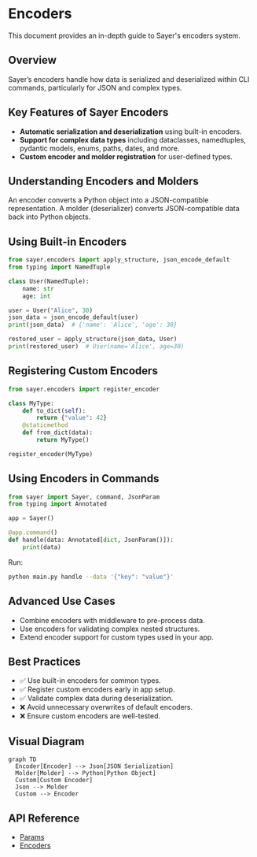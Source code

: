# Encoders

This document provides an in-depth guide to Sayer's encoders system.

## Overview

Sayer’s encoders handle how data is serialized and deserialized within CLI commands, particularly for JSON and complex types.

## Key Features of Sayer Encoders

* **Automatic serialization and deserialization** using built-in encoders.
* **Support for complex data types** including dataclasses, namedtuples, pydantic models, enums, paths, dates, and more.
* **Custom encoder and molder registration** for user-defined types.

## Understanding Encoders and Molders

An encoder converts a Python object into a JSON-compatible representation. A molder (deserializer) converts JSON-compatible data back into Python objects.

## Using Built-in Encoders

```python
from sayer.encoders import apply_structure, json_encode_default
from typing import NamedTuple

class User(NamedTuple):
    name: str
    age: int

user = User("Alice", 30)
json_data = json_encode_default(user)
print(json_data)  # {'name': 'Alice', 'age': 30}

restored_user = apply_structure(json_data, User)
print(restored_user)  # User(name='Alice', age=30)
```

## Registering Custom Encoders

```python
from sayer.encoders import register_encoder

class MyType:
    def to_dict(self):
        return {"value": 42}
    @staticmethod
    def from_dict(data):
        return MyType()

register_encoder(MyType)
```

## Using Encoders in Commands

```python
from sayer import Sayer, command, JsonParam
from typing import Annotated

app = Sayer()

@app.command()
def handle(data: Annotated[dict, JsonParam()]):
    print(data)
```

Run:

```bash
python main.py handle --data '{"key": "value"}'
```

## Advanced Use Cases

* Combine encoders with middleware to pre-process data.
* Use encoders for validating complex nested structures.
* Extend encoder support for custom types used in your app.

## Best Practices

* ✅ Use built-in encoders for common types.
* ✅ Register custom encoders early in app setup.
* ✅ Validate complex data during deserialization.
* ❌ Avoid unnecessary overwrites of default encoders.
* ❌ Ensure custom encoders are well-tested.

## Visual Diagram

```mermaid
graph TD
  Encoder[Encoder] --> Json[JSON Serialization]
  Molder[Molder] --> Python[Python Object]
  Custom[Custom Encoder]
  Json --> Molder
  Custom --> Encoder
```

## API Reference

* [Params](../api-reference/params.md)
* [Encoders](../api-reference/encoders.md)
